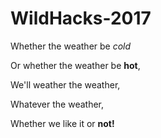 # WildHacks-2017

Whether the weather be _cold_

Or whether the weather be **hot**,

We'll weather the weather,

Whatever the weather,

Whether we like it or **not!**
